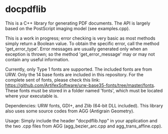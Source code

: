 # docpdflib

This is a C++ library for generating PDF documents. The API is largely based on the PostScript imaging model (see examples.cpp).

This is a work in progress; error checking is very basic as most methods simply return a Boolean value. To obtain the specific error, call the method 'get_error_type'. Error messages are usually generated only when an exception is thrown; so the method 'get_error_message' may or may not contain any useful information.

Currently, only Type 1 fonts are supported. The included fonts are from URW. Only the 14 base fonts are included in this repository. For the complete sent of fonts, please check this link: https://github.com/ArtifexSoftware/urw-base35-fonts/tree/master/fonts. These fonts must be stored in a folder named 'fonts', which must be located where your executable is.

Dependencies: URW fonts, GDI+, and Zlib (64-bit DLL included). This library also uses some source codes from AGG (Antigrain Geometry).

Usage: Simply include the header "docpdflib.hpp" in your application and the two .cpp files from AGG (agg_bezier_arc.cpp and agg_trans_affine.cpp).
